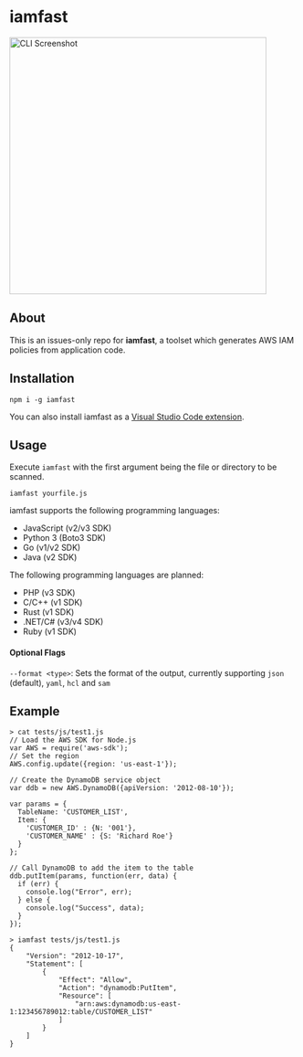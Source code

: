 # iamfast

<img src="https://raw.githubusercontent.com/iann0036/iamfast/readme/assets/cli.png" width="450" alt="CLI Screenshot">

## About

This is an issues-only repo for **iamfast**, a toolset which generates AWS IAM policies from application code.

## Installation

```
npm i -g iamfast
```

You can also install iamfast as a [Visual Studio Code extension](https://marketplace.visualstudio.com/items?itemName=iann0036.iamfast).

## Usage

Execute `iamfast` with the first argument being the file or directory to be scanned.

```
iamfast yourfile.js
```

iamfast supports the following programming languages:

* JavaScript (v2/v3 SDK)
* Python 3 (Boto3 SDK)
* Go (v1/v2 SDK)
* Java (v2 SDK)

The following programming languages are planned:

* PHP (v3 SDK)
* C/C++ (v1 SDK)
* Rust (v1 SDK)
* .NET/C# (v3/v4 SDK)
* Ruby (v1 SDK)

#### Optional Flags

`--format <type>`: Sets the format of the output, currently supporting `json` (default), `yaml`, `hcl` and `sam`

## Example

```
> cat tests/js/test1.js
// Load the AWS SDK for Node.js
var AWS = require('aws-sdk');
// Set the region 
AWS.config.update({region: 'us-east-1'});

// Create the DynamoDB service object
var ddb = new AWS.DynamoDB({apiVersion: '2012-08-10'});

var params = {
  TableName: 'CUSTOMER_LIST',
  Item: {
    'CUSTOMER_ID' : {N: '001'},
    'CUSTOMER_NAME' : {S: 'Richard Roe'}
  }
};

// Call DynamoDB to add the item to the table
ddb.putItem(params, function(err, data) {
  if (err) {
    console.log("Error", err);
  } else {
    console.log("Success", data);
  }
});
```

```
> iamfast tests/js/test1.js
{
    "Version": "2012-10-17",
    "Statement": [
        {
            "Effect": "Allow",
            "Action": "dynamodb:PutItem",
            "Resource": [
                "arn:aws:dynamodb:us-east-1:123456789012:table/CUSTOMER_LIST"
            ]
        }
    ]
}
```
